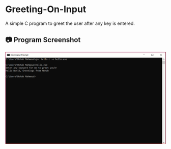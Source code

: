 # Greeting-On-Input
A simple C program to greet the user after any key is entered.
## 📷 Program Screenshot
![Program Output](Greeting%20on%20Input.PNG)
